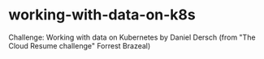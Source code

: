 # working-with-data-on-k8s
Challenge: Working with data on Kubernetes by Daniel Dersch (from "The Cloud Resume challenge" Forrest Brazeal)
